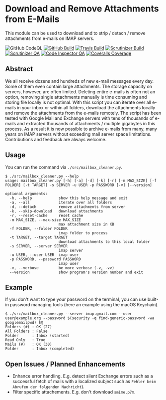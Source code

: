 # Download and Remove Attachments from E-Mails

This module can be used to download and to strip / detach / remove attachments from e-mails on IMAP servers.

![GitHub CodeQL](https://github.com/AlexanderWillner/MailboxCleanup/workflows/CodeQL/badge.svg)
[![GitHub Build](https://github.com/AlexanderWillner/MailboxCleanup/workflows/Build-Test/badge.svg)](https://github.com/AlexanderWillner/MailboxCleanup/actions?query=workflow%3ABuild-Test)
[![Travis Build](https://travis-ci.org/AlexanderWillner/MailboxCleanup.svg?branch=main)](https://travis-ci.org/AlexanderWillner/MailboxCleanup)
[![Scrutinizer Build](https://scrutinizer-ci.com/g/AlexanderWillner/MailboxCleanup/badges/build.png?b=main)](https://scrutinizer-ci.com/g/AlexanderWillner/MailboxCleanup/build-status/main)
[![Scrutinizer QA](https://scrutinizer-ci.com/g/AlexanderWillner/MailboxCleanup/badges/code-intelligence.svg?b=main)](https://scrutinizer-ci.com/code-intelligence)
[![Code Inspector QA](https://www.code-inspector.com/project/15204/status/svg)](https://frontend.code-inspector.com/)
[![Coveralls Coverage](https://coveralls.io/repos/github/AlexanderWillner/MailboxCleanup/badge.svg)](https://coveralls.io/github/AlexanderWillner/MailboxCleanup)

## Abstract

We all receive dozens and hundreds of new e-mail messages every day. Some of them even contain large attachments. The storage capacity on servers, however, are often limited. Deleting entire e-mails is often not an option, removing single attachments manually is time consuming and storing file locally is not optimal. With this script you can iterate over all e-mails in your inbox or within all folders, download the attachments locally and remove the attachments from the e-mails remotely. The script has been tested with Google Mail and Exchange servers with tens of thousands of e-mails and extracted thousands of attachments / multiple gigabytes in this process. As a result it is now possible to archive e-mails from many, many years on IMAP servers without exceeding mail server space limitations. Contributions and feedback are always welcome.

## Usage

You can run the command via `./src/mailbox_cleaner.py`.

```shell
$ ./src/mailbox_cleaner.py --help
usage: mailbox_cleaner.py [-h] [-a] [-d] [-k] [-r] [-m MAX_SIZE] [-f FOLDER] [-t TARGET] -s SERVER -u USER -p PASSWORD [-v] [--version]

optional arguments:
  -h, --help            show this help message and exit
  -a, --all             iterate over all folders
  -d, --detach          remove attachments from server
  -k, --skip-download   download attachments
  -r, --reset-cache     reset cache
  -m MAX_SIZE, --max-size MAX_SIZE
                        max attachment size in KB
  -f FOLDER, --folder FOLDER
                        imap folder to process
  -t TARGET, --target TARGET
                        download attachments to this local folder
  -s SERVER, --server SERVER
                        imap server
  -u USER, --user USER  imap user
  -p PASSWORD, --password PASSWORD
                        imap user
  -v, --verbose         be more verbose (-v, -vv)
  --version             show program's version number and exit
```

## Example

If you don't want to type your password on the terminal, you can use built-in password managing tools (here an example using the macOS Keychain).

```shell
$ ./src/mailbox_cleaner.py --server imap.gmail.com --user user@example.org --password $(security -q find-generic-password -wa googlemailpwd) $@
Folders (#) : OK (27)
All Folders : False
Folder      : Inbox (started)
Read Only   : True
Mails (#)   : OK (30)
Folder      : Inbox (completed)
```

## Open Issues / Planned Enhancements

* Enhance error handling. E.g. detect silent Exchange errors such as a successful fetch of mails with a localized subject such as `Fehler beim Abrufen der folgenden Nachricht`).
* Filter specific attachements. E.g. don't download `smime.p7m`.
